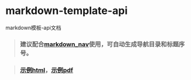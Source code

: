 # markdown-template-api
markdown模板-api文档

>### 建议配合[markdown_nav](https://github.com/chris-peng/markdown_nav)使用，可自动生成导航目录和标题序号。

>### [示例html](https://chris-peng.github.io/markdown-template-api/markdown-template-api.html)，[示例pdf](https://chris-peng.github.io/markdown-template-api/markdown-template-api.pdf)
